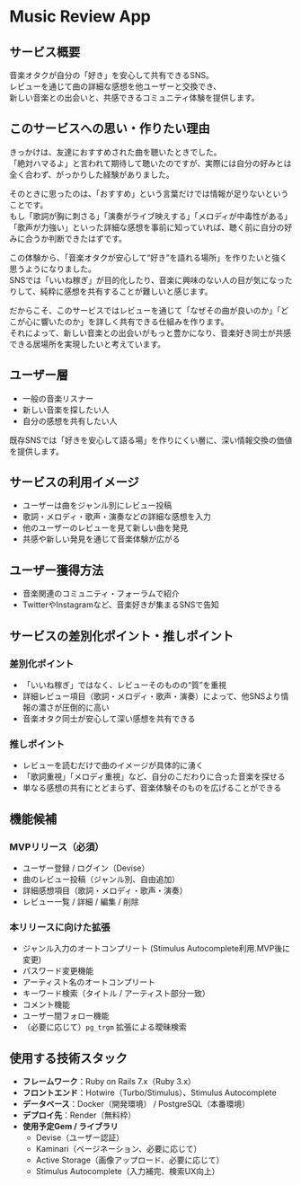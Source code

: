# Music Review App

## サービス概要
音楽オタクが自分の「好き」を安心して共有できるSNS。  
レビューを通じて曲の詳細な感想を他ユーザーと交換でき、  
新しい音楽との出会いと、共感できるコミュニティ体験を提供します。

## このサービスへの思い・作りたい理由
きっかけは、友達におすすめされた曲を聴いたときでした。  
「絶対ハマるよ」と言われて期待して聴いたのですが、実際には自分の好みとは全く合わず、がっかりした経験がありました。  

そのときに思ったのは、「おすすめ」という言葉だけでは情報が足りないということです。  
もし「歌詞が胸に刺さる」「演奏がライブ映えする」「メロディが中毒性がある」「歌声が力強い」といった詳細な感想を事前に知っていれば、聴く前に自分の好みに合うか判断できたはずです。  

この体験から、「音楽オタクが安心して“好き”を語れる場所」を作りたいと強く思うようになりました。  
SNSでは「いいね稼ぎ」が目的化したり、音楽に興味のない人の目が気になったりして、純粋に感想を共有することが難しいと感じます。  

だからこそ、このサービスではレビューを通じて「なぜその曲が良いのか」「どこが心に響いたのか」を詳しく共有できる仕組みを作ります。  
それによって、新しい音楽との出会いがもっと豊かになり、音楽好き同士が共感できる居場所を実現したいと考えています。

## ユーザー層
- 一般の音楽リスナー  
- 新しい音楽を探したい人  
- 自分の感想を共有したい人  

既存SNSでは「好きを安心して語る場」を作りにくい層に、深い情報交換の価値を提供します。

## サービスの利用イメージ
- ユーザーは曲をジャンル別にレビュー投稿  
- 歌詞・メロディ・歌声・演奏などの詳細な感想を入力  
- 他のユーザーのレビューを見て新しい曲を発見  
- 共感や新しい発見を通じて音楽体験が広がる  

## ユーザー獲得方法
- 音楽関連のコミュニティ・フォーラムで紹介  
- TwitterやInstagramなど、音楽好きが集まるSNSで告知  

## サービスの差別化ポイント・推しポイント

### 差別化ポイント
- 「いいね稼ぎ」ではなく、レビューそのものの“質”を重視  
- 詳細レビュー項目（歌詞・メロディ・歌声・演奏）によって、他SNSより情報の濃さが圧倒的に高い  
- 音楽オタク同士が安心して深い感想を共有できる  

### 推しポイント
- レビューを読むだけで曲のイメージが具体的に湧く  
- 「歌詞重視」「メロディ重視」など、自分のこだわりに合った音楽を探せる  
- 単なる感想の共有にとどまらず、音楽体験そのものを広げることができる  

## 機能候補

### MVPリリース（必須）
- ユーザー登録 / ログイン（Devise）  
- 曲のレビュー投稿（ジャンル別、自由追加）  
- 詳細感想項目（歌詞・メロディ・歌声・演奏）  
- レビュー一覧 / 詳細 / 編集 / 削除  


### 本リリースに向けた拡張
- ジャンル入力のオートコンプリート (Stimulus Autocomplete利用.MVP後に変更)
- パスワード変更機能
- アーティスト名のオートコンプリート  
- キーワード検索（タイトル / アーティスト部分一致）  
- コメント機能  
- ユーザー間フォロー機能  
- （必要に応じて）`pg_trgm` 拡張による曖昧検索  

## 使用する技術スタック
- **フレームワーク**：Ruby on Rails 7.x（Ruby 3.x）  
- **フロントエンド**：Hotwire（Turbo/Stimulus）、Stimulus Autocomplete  
- **データベース**：Docker（開発環境） / PostgreSQL（本番環境）  
- **デプロイ先**：Render（無料枠）  
- **使用予定Gem / ライブラリ**  
  - Devise（ユーザー認証）  
  - Kaminari（ページネーション、必要に応じて）  
  - Active Storage（画像アップロード、必要に応じて）  
  - Stimulus Autocomplete（入力補完、検索UX向上）  

#

